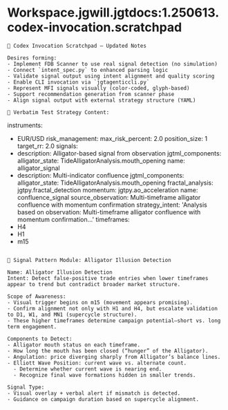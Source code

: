 # Workspace.jgwill.jgtdocs:1.250613.codex-invocation.scratchpad

```
🧪 Codex Invocation Scratchpad – Updated Notes

Desires forming:
- Implement FDB Scanner to use real signal detection (no simulation)
- Connect `intent_spec.py` to enhanced parsing logic
- Validate signal output using intent alignment and quality scoring
- Enable CLI invocation via `jgtagenticcli.py`
- Represent MFI signals visually (color-coded, glyph-based)
- Support recommendation generation from scanner phase
- Align signal output with external strategy structure (YAML)

📄 Verbatim Test Strategy Content:
```
instruments:
- EUR/USD
risk_management:
  max_risk_percent: 2.0
  position_size: 1
  target_rr: 2.0
signals:
- description: Alligator-based signal from observation
  jgtml_components:
    alligator_state: TideAlligatorAnalysis.mouth_opening
  name: alligator_signal
- description: Multi-indicator confluence
  jgtml_components:
    alligator_state: TideAlligatorAnalysis.mouth_opening
    fractal_analysis: jgtpy.fractal_detection
    momentum: jgtpy.ao_acceleration
  name: confluence_signal
source_observation: Multi-timeframe alligator confluence with momentum confirmation
strategy_intent: 'Analysis based on observation: Multi-timeframe alligator confluence with momentum confirmation...'
timeframes:
- H4
- H1
- m15
```

📍 Signal Pattern Module: Alligator Illusion Detection

Name: Alligator Illusion Detection  
Intent: Detect false-positive trade entries when lower timeframes appear to trend but contradict broader market structure.

Scope of Awareness:
- Visual trigger begins on m15 (movement appears promising).
- Confirm alignment not only with H1 and H4, but escalate validation to D1, W1, and MN1 (supercycle structure).
- These higher timeframes determine campaign potential—short vs. long term engagement.

Components to Detect:
- Alligator mouth status on each timeframe.
- How long the mouth has been closed (“hunger” of the Alligator).
- Angulation: price diverging sharply from Alligator’s balance lines.
- Elliott Wave Position: current wave vs. alternate count.
  - Determine whether current wave is nearing end.
  - Recognize final wave formations hidden in smaller trends.

Signal Type:
- Visual overlay + verbal alert if mismatch is detected.
- Guidance on campaign duration based on supercycle alignment.
```
